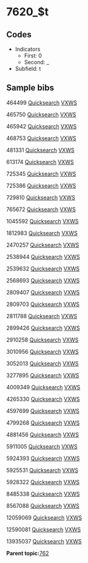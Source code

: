 # 7620\_$t

## Codes

-   Indicators
    -   First: 0
    -   Second: \_
-   Subfield: t

## Sample bibs

464499 [Quicksearch](https://search.library.yale.edu/catalog/464499) [VXWS](http://prodorbis.library.yale.edu:7014/vxws/GetHoldingsService?bibId=464499)

465750 [Quicksearch](https://search.library.yale.edu/catalog/465750) [VXWS](http://prodorbis.library.yale.edu:7014/vxws/GetHoldingsService?bibId=465750)

465942 [Quicksearch](https://search.library.yale.edu/catalog/465942) [VXWS](http://prodorbis.library.yale.edu:7014/vxws/GetHoldingsService?bibId=465942)

468753 [Quicksearch](https://search.library.yale.edu/catalog/468753) [VXWS](http://prodorbis.library.yale.edu:7014/vxws/GetHoldingsService?bibId=468753)

481331 [Quicksearch](https://search.library.yale.edu/catalog/481331) [VXWS](http://prodorbis.library.yale.edu:7014/vxws/GetHoldingsService?bibId=481331)

613174 [Quicksearch](https://search.library.yale.edu/catalog/613174) [VXWS](http://prodorbis.library.yale.edu:7014/vxws/GetHoldingsService?bibId=613174)

725345 [Quicksearch](https://search.library.yale.edu/catalog/725345) [VXWS](http://prodorbis.library.yale.edu:7014/vxws/GetHoldingsService?bibId=725345)

725386 [Quicksearch](https://search.library.yale.edu/catalog/725386) [VXWS](http://prodorbis.library.yale.edu:7014/vxws/GetHoldingsService?bibId=725386)

729810 [Quicksearch](https://search.library.yale.edu/catalog/729810) [VXWS](http://prodorbis.library.yale.edu:7014/vxws/GetHoldingsService?bibId=729810)

765672 [Quicksearch](https://search.library.yale.edu/catalog/765672) [VXWS](http://prodorbis.library.yale.edu:7014/vxws/GetHoldingsService?bibId=765672)

1045592 [Quicksearch](https://search.library.yale.edu/catalog/1045592) [VXWS](http://prodorbis.library.yale.edu:7014/vxws/GetHoldingsService?bibId=1045592)

1812983 [Quicksearch](https://search.library.yale.edu/catalog/1812983) [VXWS](http://prodorbis.library.yale.edu:7014/vxws/GetHoldingsService?bibId=1812983)

2470257 [Quicksearch](https://search.library.yale.edu/catalog/2470257) [VXWS](http://prodorbis.library.yale.edu:7014/vxws/GetHoldingsService?bibId=2470257)

2538944 [Quicksearch](https://search.library.yale.edu/catalog/2538944) [VXWS](http://prodorbis.library.yale.edu:7014/vxws/GetHoldingsService?bibId=2538944)

2539632 [Quicksearch](https://search.library.yale.edu/catalog/2539632) [VXWS](http://prodorbis.library.yale.edu:7014/vxws/GetHoldingsService?bibId=2539632)

2568693 [Quicksearch](https://search.library.yale.edu/catalog/2568693) [VXWS](http://prodorbis.library.yale.edu:7014/vxws/GetHoldingsService?bibId=2568693)

2809407 [Quicksearch](https://search.library.yale.edu/catalog/2809407) [VXWS](http://prodorbis.library.yale.edu:7014/vxws/GetHoldingsService?bibId=2809407)

2809703 [Quicksearch](https://search.library.yale.edu/catalog/2809703) [VXWS](http://prodorbis.library.yale.edu:7014/vxws/GetHoldingsService?bibId=2809703)

2811788 [Quicksearch](https://search.library.yale.edu/catalog/2811788) [VXWS](http://prodorbis.library.yale.edu:7014/vxws/GetHoldingsService?bibId=2811788)

2899426 [Quicksearch](https://search.library.yale.edu/catalog/2899426) [VXWS](http://prodorbis.library.yale.edu:7014/vxws/GetHoldingsService?bibId=2899426)

2910258 [Quicksearch](https://search.library.yale.edu/catalog/2910258) [VXWS](http://prodorbis.library.yale.edu:7014/vxws/GetHoldingsService?bibId=2910258)

3010956 [Quicksearch](https://search.library.yale.edu/catalog/3010956) [VXWS](http://prodorbis.library.yale.edu:7014/vxws/GetHoldingsService?bibId=3010956)

3052013 [Quicksearch](https://search.library.yale.edu/catalog/3052013) [VXWS](http://prodorbis.library.yale.edu:7014/vxws/GetHoldingsService?bibId=3052013)

3277895 [Quicksearch](https://search.library.yale.edu/catalog/3277895) [VXWS](http://prodorbis.library.yale.edu:7014/vxws/GetHoldingsService?bibId=3277895)

4009349 [Quicksearch](https://search.library.yale.edu/catalog/4009349) [VXWS](http://prodorbis.library.yale.edu:7014/vxws/GetHoldingsService?bibId=4009349)

4265330 [Quicksearch](https://search.library.yale.edu/catalog/4265330) [VXWS](http://prodorbis.library.yale.edu:7014/vxws/GetHoldingsService?bibId=4265330)

4597699 [Quicksearch](https://search.library.yale.edu/catalog/4597699) [VXWS](http://prodorbis.library.yale.edu:7014/vxws/GetHoldingsService?bibId=4597699)

4799268 [Quicksearch](https://search.library.yale.edu/catalog/4799268) [VXWS](http://prodorbis.library.yale.edu:7014/vxws/GetHoldingsService?bibId=4799268)

4881456 [Quicksearch](https://search.library.yale.edu/catalog/4881456) [VXWS](http://prodorbis.library.yale.edu:7014/vxws/GetHoldingsService?bibId=4881456)

5911005 [Quicksearch](https://search.library.yale.edu/catalog/5911005) [VXWS](http://prodorbis.library.yale.edu:7014/vxws/GetHoldingsService?bibId=5911005)

5924393 [Quicksearch](https://search.library.yale.edu/catalog/5924393) [VXWS](http://prodorbis.library.yale.edu:7014/vxws/GetHoldingsService?bibId=5924393)

5925531 [Quicksearch](https://search.library.yale.edu/catalog/5925531) [VXWS](http://prodorbis.library.yale.edu:7014/vxws/GetHoldingsService?bibId=5925531)

5928322 [Quicksearch](https://search.library.yale.edu/catalog/5928322) [VXWS](http://prodorbis.library.yale.edu:7014/vxws/GetHoldingsService?bibId=5928322)

8485338 [Quicksearch](https://search.library.yale.edu/catalog/8485338) [VXWS](http://prodorbis.library.yale.edu:7014/vxws/GetHoldingsService?bibId=8485338)

8567088 [Quicksearch](https://search.library.yale.edu/catalog/8567088) [VXWS](http://prodorbis.library.yale.edu:7014/vxws/GetHoldingsService?bibId=8567088)

12059069 [Quicksearch](https://search.library.yale.edu/catalog/12059069) [VXWS](http://prodorbis.library.yale.edu:7014/vxws/GetHoldingsService?bibId=12059069)

12590081 [Quicksearch](https://search.library.yale.edu/catalog/12590081) [VXWS](http://prodorbis.library.yale.edu:7014/vxws/GetHoldingsService?bibId=12590081)

13935037 [Quicksearch](https://search.library.yale.edu/catalog/13935037) [VXWS](http://prodorbis.library.yale.edu:7014/vxws/GetHoldingsService?bibId=13935037)

**Parent topic:**[762](../../tags/762/762.md)

